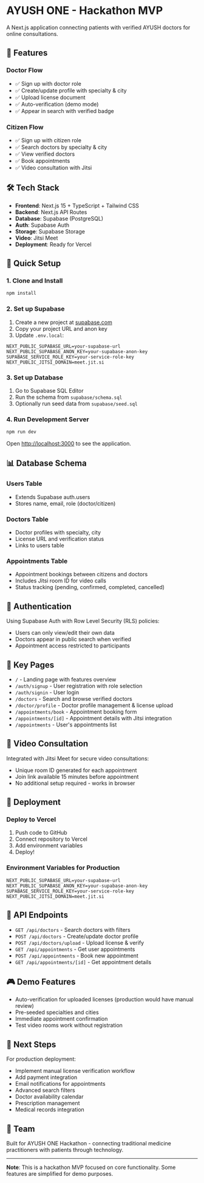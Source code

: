 # AYUSH ONE - Hackathon MVP

A Next.js application connecting patients with verified AYUSH doctors for online consultations.

## 🎯 Features

### Doctor Flow
- ✅ Sign up with doctor role
- ✅ Create/update profile with specialty & city
- ✅ Upload license document
- ✅ Auto-verification (demo mode)
- ✅ Appear in search with verified badge

### Citizen Flow
- ✅ Sign up with citizen role
- ✅ Search doctors by specialty & city
- ✅ View verified doctors
- ✅ Book appointments
- ✅ Video consultation with Jitsi

## 🛠️ Tech Stack

- **Frontend**: Next.js 15 + TypeScript + Tailwind CSS
- **Backend**: Next.js API Routes
- **Database**: Supabase (PostgreSQL)
- **Auth**: Supabase Auth
- **Storage**: Supabase Storage
- **Video**: Jitsi Meet
- **Deployment**: Ready for Vercel

## 🚀 Quick Setup

### 1. Clone and Install
```bash
npm install
```

### 2. Set up Supabase
1. Create a new project at [supabase.com](https://supabase.com)
2. Copy your project URL and anon key
3. Update `.env.local`:
```env
NEXT_PUBLIC_SUPABASE_URL=your-supabase-url
NEXT_PUBLIC_SUPABASE_ANON_KEY=your-supabase-anon-key
SUPABASE_SERVICE_ROLE_KEY=your-service-role-key
NEXT_PUBLIC_JITSI_DOMAIN=meet.jit.si
```

### 3. Set up Database
1. Go to Supabase SQL Editor
2. Run the schema from `supabase/schema.sql`
3. Optionally run seed data from `supabase/seed.sql`

### 4. Run Development Server
```bash
npm run dev
```

Open [http://localhost:3000](http://localhost:3000) to see the application.

## 📊 Database Schema

### Users Table
- Extends Supabase auth.users
- Stores name, email, role (doctor/citizen)

### Doctors Table
- Doctor profiles with specialty, city
- License URL and verification status
- Links to users table

### Appointments Table
- Appointment bookings between citizens and doctors
- Includes Jitsi room ID for video calls
- Status tracking (pending, confirmed, completed, cancelled)

## 🔐 Authentication

Using Supabase Auth with Row Level Security (RLS) policies:
- Users can only view/edit their own data
- Doctors appear in public search when verified
- Appointment access restricted to participants

## 📱 Key Pages

- `/` - Landing page with features overview
- `/auth/signup` - User registration with role selection
- `/auth/signin` - User login
- `/doctors` - Search and browse verified doctors
- `/doctor/profile` - Doctor profile management & license upload
- `/appointments/book` - Appointment booking form
- `/appointments/[id]` - Appointment details with Jitsi integration
- `/appointments` - User's appointments list

## 🎥 Video Consultation

Integrated with Jitsi Meet for secure video consultations:
- Unique room ID generated for each appointment
- Join link available 15 minutes before appointment
- No additional setup required - works in browser

## 🚀 Deployment

### Deploy to Vercel
1. Push code to GitHub
2. Connect repository to Vercel
3. Add environment variables
4. Deploy!

### Environment Variables for Production
```env
NEXT_PUBLIC_SUPABASE_URL=your-supabase-url
NEXT_PUBLIC_SUPABASE_ANON_KEY=your-supabase-anon-key
SUPABASE_SERVICE_ROLE_KEY=your-service-role-key
NEXT_PUBLIC_JITSI_DOMAIN=meet.jit.si
```

## 🔧 API Endpoints

- `GET /api/doctors` - Search doctors with filters
- `POST /api/doctors` - Create/update doctor profile
- `POST /api/doctors/upload` - Upload license & verify
- `GET /api/appointments` - Get user appointments
- `POST /api/appointments` - Book new appointment
- `GET /api/appointments/[id]` - Get appointment details

## 🎮 Demo Features

- Auto-verification for uploaded licenses (production would have manual review)
- Pre-seeded specialties and cities
- Immediate appointment confirmation
- Test video rooms work without registration

## 📝 Next Steps

For production deployment:
- Implement manual license verification workflow
- Add payment integration
- Email notifications for appointments
- Advanced search filters
- Doctor availability calendar
- Prescription management
- Medical records integration

## 👥 Team

Built for AYUSH ONE Hackathon - connecting traditional medicine practitioners with patients through technology.

---

**Note**: This is a hackathon MVP focused on core functionality. Some features are simplified for demo purposes.
